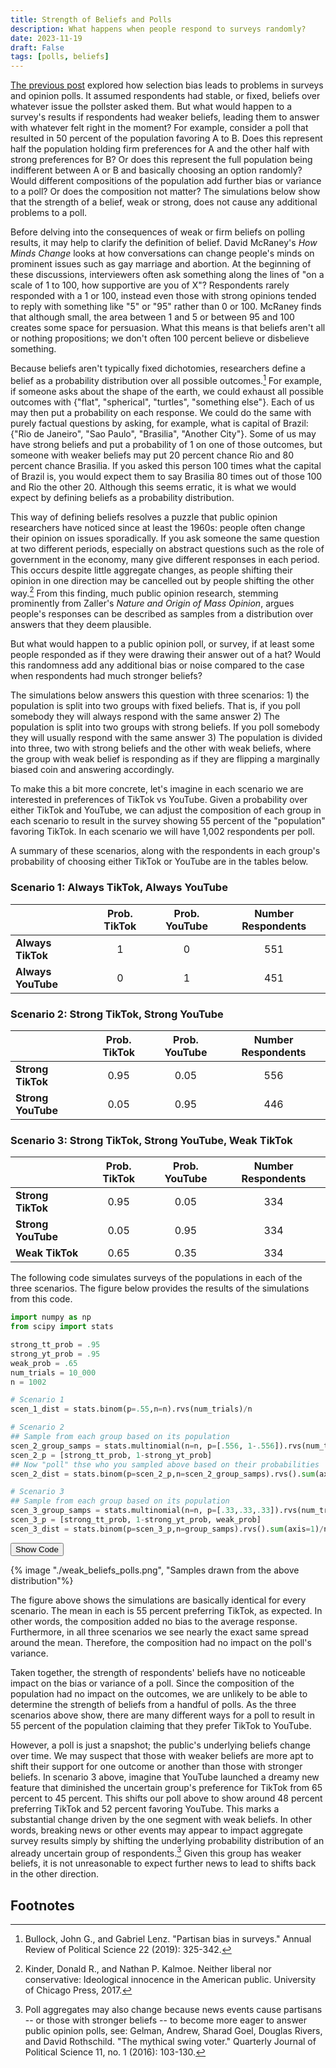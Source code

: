 ```yaml
---
title: Strength of Beliefs and Polls
description: What happens when people respond to surveys randomly?
date: 2023-11-19
draft: False
tags: [polls, beliefs]
---
```


[The previous post](/blog/polls/) explored how selection bias leads to problems in surveys and opinion polls. It assumed respondents had stable, or fixed, beliefs over whatever issue the pollster asked them. But what would happen to a survey's results if respondents had weaker beliefs, leading them to answer with whatever felt right in the moment? For example, consider a poll that resulted in 50 percent of the population favoring A to B. Does this represent half the population holding firm preferences for A and the other half with strong preferences for B? Or does this represent the full population being indifferent between A or B and basically choosing an option randomly? Would different compositions of the population add further bias or variance to a poll? Or does the composition not matter? The simulations below show that the strength of a belief, weak or strong, does not cause any additional problems to a poll.

Before delving into the consequences of weak or firm beliefs on polling results, it may help to clarify the definition of belief. David McRaney's *How Minds Change* looks at how conversations can change people's minds on prominent issues such as gay marriage and abortion. At the beginning of these discussions, interviewers often ask something along the lines of "on a scale of 1 to 100, how supportive are you of X"? Respondents rarely responded with a 1 or 100, instead even those with strong opinions tended to reply with something like "5" or "95" rather than 0 or 100. McRaney finds that although small, the area between 1 and 5 or between 95 and 100 creates some space for persuasion. What this means is that beliefs aren't all or nothing propositions; we don't often 100 percent believe or disbelieve something.

Because beliefs aren't typically fixed dichotomies, researchers define a belief as a probability distribution over all possible outcomes.[^bias_surveys] For example, if someone asks about the shape of the earth, we could exhaust all possible outcomes with {"flat", "spherical", "turtles", "something else"}. Each of us may then put a probability on each response. We could do the same with purely factual questions by asking, for example, what is capital of Brazil: {"Rio de Janeiro", "Sao Paulo", "Brasilia", "Another City"}. Some of us may have strong beliefs and put a probability of 1 on one of those outcomes, but someone with weaker beliefs may put 20 percent chance Rio and 80 percent chance Brasilia. If you asked this person 100 times what the capital of Brazil is, you would expect them to say Brasilia 80 times out of those 100 and Rio the other 20. Although this seems erratic, it is what we would expect by defining beliefs as a probability distribution.

This way of defining beliefs resolves a puzzle that public opinion researchers have noticed since at least the 1960s: people often change their opinion on issues sporadically. If you ask someone the same question at two different periods, especially on abstract questions such as the role of government in the economy, many give different responses in each period. This occurs despite little aggregate changes, as people shifting their opinion in one direction may be cancelled out by people shifting the other way.[^kinder_kalmoe] From this finding, much public opinion research, stemming prominently from Zaller's *Nature and Origin of Mass Opinion*, argues people's responses can be described as samples from a distribution over answers that they deem plausible.

But what would happen to a public opinion poll, or survey, if at least some people responded as if they were drawing their answer out of a hat? Would this randomness add any additional bias or noise compared to the case when respondents had much stronger beliefs?

The simulations below answers this question with three scenarios: 1) the population is split into two groups with fixed beliefs. That is, if you poll somebody they will always respond with the same answer 2) The population is split into two groups with strong beliefs. If you poll somebody they will usually respond with the same answer 3) The population is divided into three, two with strong beliefs and the other with weak beliefs, where the group with weak belief is responding as if they are flipping a marginally biased coin and answering accordingly.

To make this a bit more concrete, let's imagine in each scenario we are interested in preferences of TikTok vs YouTube. Given a probability over either TikTok and YouTube, we can adjust the composition of each group in each scenario to result in the survey showing 55 percent of the "population" favoring TikTok. In each scenario we will have 1,002 respondents per poll.

A summary of these scenarios, along with the respondents in each group's probability of choosing either TikTok or YouTube are in the tables below.

### Scenario 1: Always TikTok, Always YouTube
|       |    **Prob. TikTok**   |    **Prob. YouTube**     | **Number Respondents** |
|:-----|:-----------:|:-----------:|:---------------:|
| **Always TikTok** |     1     |     0     |       551       |
| **Always YouTube** |     0     |    1     |       451       |

### Scenario 2: Strong TikTok, Strong YouTube
|       |    **Prob. TikTok**   |    **Prob. YouTube**     | **Number Respondents** |
|:-----|:-----------:|:-----------:|:---------------:|
| **Strong TikTok** |     0.95     |     0.05     |       556       |
| **Strong YouTube** |     0.05     |     0.95     |       446       |

### Scenario 3: Strong TikTok, Strong YouTube, Weak TikTok
|       |    **Prob. TikTok**   |    **Prob. YouTube**     | **Number Respondents** |
|:-----|:-----------:|:-----------:|:---------------:|
| **Strong TikTok** |     0.95     |     0.05     |       334       |
| **Strong YouTube** |     0.05     |     0.95     |       334       |
| **Weak TikTok** |     0.65     |     0.35     |       334       |

The following code simulates surveys of the populations in each of the three scenarios. The figure below provides the results of the simulations from this code.

<div id="code">

```python
import numpy as np
from scipy import stats

strong_tt_prob = .95
strong_yt_prob = .95
weak_prob = .65
num_trials = 10_000
n = 1002

# Scenario 1
scen_1_dist = stats.binom(p=.55,n=n).rvs(num_trials)/n

# Scenario 2
## Sample from each group based on its population
scen_2_group_samps = stats.multinomial(n=n, p=[.556, 1-.556]).rvs(num_trials)
scen_2_p = [strong_tt_prob, 1-strong_yt_prob]
## Now "poll" thse who you sampled above based on their probabilities
scen_2_dist = stats.binom(p=scen_2_p,n=scen_2_group_samps).rvs().sum(axis=1)/n

# Scenario 3
## Sample from each group based on its population
scen_3_group_samps = stats.multinomial(n=n, p=[.33,.33,.33]).rvs(num_trials)
scen_3_p = [strong_tt_prob, 1-strong_yt_prob, weak_prob]
scen_3_dist = stats.binom(p=scen_3_p,n=group_samps).rvs().sum(axis=1)/n
```

</div>

<button id="toggle-button" onclick="toggleContent()">Show Code</button>


{% image "./weak_beliefs_polls.png", "Samples drawn from the above distribution"%}

The figure above shows the simulations are basically identical for every scenario. The mean in each is 55 percent preferring TikTok, as expected. In other words, the composition added no bias to the average response. Furthermore, in all three scenarios we see nearly the exact same spread around the mean. Therefore, the composition had no impact on the poll's variance.

Taken together, the strength of respondents' beliefs have no noticeable impact on the bias or variance of a poll. Since the composition of the population had no impact on the outcomes, we are unlikely to be able to determine the strength of beliefs from a handful of polls. As the three scenarios above show, there are many different ways for a poll to result in 55 percent of the population claiming that they prefer TikTok to YouTube.

However, a poll is just a snapshot; the public's underlying beliefs change over time. We may suspect that those with weaker beliefs are more apt to shift their support for one outcome or another than those with stronger beliefs. In scenario 3 above, imagine that YouTube launched a dreamy new feature that diminished the uncertain group's preference for TikTok from 65 percent to 45 percent. This shifts our poll above to show around 48 percent preferring TikTok and 52 percent favoring YouTube. This marks a substantial change driven by the one segment with weak beliefs. In other words, breaking news or other events may appear to impact aggregate survey results simply by shifting the underlying probability distribution of an already uncertain group of respondents.[^swing_voters] Given this group has weaker beliefs, it is not unreasonable to expect further news to lead to shifts back in the other direction.

## Footnotes

[^bias_surveys]: Bullock, John G., and Gabriel Lenz. "Partisan bias in surveys." Annual Review of Political Science 22 (2019): 325-342.

[^kinder_kalmoe]: Kinder, Donald R., and Nathan P. Kalmoe. Neither liberal nor conservative: Ideological innocence in the American public. University of Chicago Press, 2017.

[^swing_voters]: Poll aggregates may also change because news events cause partisans -- or those with stronger beliefs -- to become more eager to answer public opinion polls, see: Gelman, Andrew, Sharad Goel, Douglas Rivers, and David Rothschild. "The mythical swing voter." Quarterly Journal of Political Science 11, no. 1 (2016): 103-130.
